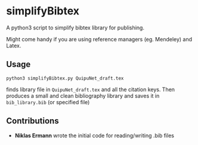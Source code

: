 # simplifyBibtex
A python3 script to simplify bibtex library for publishing. 

Might come handy if you are using reference managers (eg. Mendeley) and Latex. 

## Usage

    python3 simplifyBibtex.py QuipuNet_draft.tex

finds library file in `QuipuNet_draft.tex` and all the citation keys. 
Then produces a small and clean bibliography library and saves it in `bib_library.bib` (or specified file)

## Contributions 

 - **Niklas Ermann** wrote the initial code for reading/writing .bib files 

